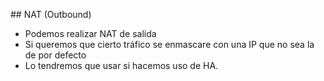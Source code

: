 ## NAT (Outbound)

- Podemos realizar NAT de salida
 - Si queremos que cierto tráfico se enmascare con una IP que no sea la de por defecto
 - Lo tendremos que usar si hacemos uso de HA.
